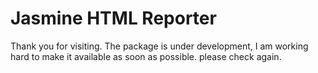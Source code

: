 # Jasmine HTML Reporter

Thank you for visiting. The package is under development, I am working hard to make it available as soon as possible. 
please check again. 


